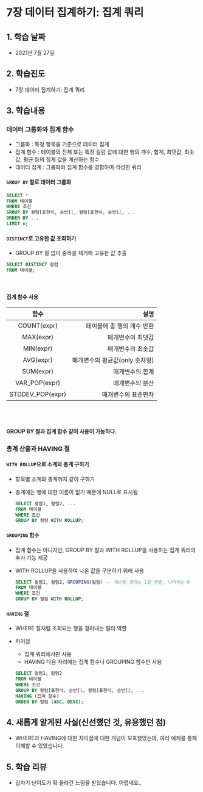 # 7장 데이터 집계하기: 집계 쿼리

## 1. 학습 날짜

- 2021년 7월 27일

## 2. 학습진도

- 7장 데이터 집계하기: 집계 쿼리

## 3. 학습내용

### 데이터 그룹화와 집계 함수

- 그룹화 : 특정 항목을 기준으로 데이터 집계
- 집계 함수 : 테이블의 전체 또는 특정 컬럼 값에 대한 행의 개수, 합계, 최댓값, 최솟값, 평균 등의 집계 값을 계산하는 함수
- 데이터 집계 : 그룹화와 집계 함수를 결합하여 작성한 쿼리

#### `GROUP BY` 절로 데이터 그룹화

```sql
SELECT *
FROM 테이블
WHERE 조건
GROUP BY 컬럼[표현식, 순번]1, 컬럼[표현식, 순번]2, ...
ORDER BY ...
LIMIT n;
```

#### `DISTINCT`로 고유한 값 조회하기

- GROUP BY 절 없이 중복을 제거해 고유한 값 추출

```SQL
SELECT DISTINCT 컬럼
FROM 테이블;
```

<br>

#### 집계 함수 사용

|       함수       |                           설명 |
| :--------------: | -----------------------------: |
|   COUNT(expr)    |     테이블에 총 행의 개수 반환 |
|    MAX(expr)     |              매개변수의 최댓값 |
|    MIN(expr)     |              매개변수의 최솟값 |
|    AVG(expr)     | 매개변수의 평균값(only 숫자형) |
|    SUM(expr)     |                매개변수의 합계 |
|  VAR_POP(expr)   |                매개변수의 분산 |
| STDDEV_POP(expr) |            매개변수의 표준편차 |

<br>
<br>

#### GROUP BY 절과 집계 함수 같이 사용이 가능하다.

### 총계 산출과 HAVING 절

#### `WITH ROLLUP`으로 소계와 총계 구하기

- 항목별 소계와 총계까지 같이 구하기
- 총계에는 행에 대한 이름이 없기 때문에 NULL로 표시됨

  ```SQL
  SELECT 컬럼1, 컬럼2, ...
  FROM 테이블
  WHERE 조건
  GROUP BY 컬럼 WITH ROLLUP;
  ```

#### `GROUPING` 함수

- 집계 함수는 아니지만, GROUP BY 절과 WITH ROLLUP을 사용하는 집계 쿼리의 추가 기능 제공
- WITH ROLLUP을 사용하여 나온 값을 구분하기 위해 사용

  ```SQL
  SELECT 컬럼1, 컬럼2, GROUPING(컬럼) -- 계산된 행에는 1을 반환, 나머지는 0
  FROM 테이블
  WHERE 조건
  GROUP BY 컬럼 WITH ROLLUP;
  ```

#### `HAVING` 절

- WHERE 절처럼 조회되는 행을 걸러내는 필터 역할
- 차이점

  - 집계 쿼리에서만 사용
  - HAVING 다음 자리에는 집계 함수나 GROUPING 함수만 사용

  ```SQL
  SELECT 컬럼1, 컬럼2
  FROM 테이블
  WHERE 조건
  GROUP BY 컬럼[표현식, 순번]1, 컬럼[표현식, 순번]2, ...
  HAVING (집계 함수)
  ORDER BY 컬럼 (ASC, DESC);
  ```

## 4. 새롭게 알게된 사실(신선했던 것, 유용했던 점)

- WHERE과 HAVING에 대한 차이점에 대한 개념이 모호했었는데, 여러 예제를 통해 이해할 수 있었습니다.

## 5. 학습 리뷰

- 갑자기 난이도가 확 올라간 느낌을 받았습니다. 어렵네요..
